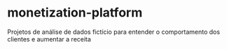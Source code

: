 # monetization-platform
Projetos de análise de dados fictício para entender o comportamento dos clientes e aumentar a receita
